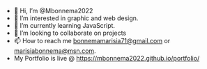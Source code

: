 - 👋 Hi, I’m @Mbonnema2022
- 👀 I’m interested in graphic and web design.
- 🌱 I’m currently learning JavaScript.
- 💞️ I’m looking to collaborate on projects
- 📫 How to reach me bonnemamarisia71@gmail.com or marisiabonnema@msn.com.
- My Portfolio is live @ https://mbonnema2022.github.io/portfolio/

<!---
Mbonnema2022/Mbonnema2022 is a ✨ special ✨ repository because its `README.md` (this file) appears on your GitHub profile.
You can click the Preview link to take a look at your changes.
--->
